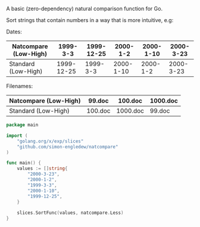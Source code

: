 A basic (zero-dependency) natural comparison function for Go.

Sort strings that contain numbers in a way that is more intuitive, e.g:

Dates:

| Natcompare (Low-High) | 1999-3-3 | 1999-12-25 | 2000-1-2 | 2000-1-10 | 2000-3-23 |
| --- | --- | --- | --- | --- | --- |
| Standard (Low-High) | 1999-12-25 | 1999-3-3 | 2000-1-10 | 2000-1-2 | 2000-3-23 |

Filenames:

| Natcompare (Low-High) | 99.doc | 100.doc | 1000.doc |
| --- | --- | --- | --- |
| Standard (Low-High) | 100.doc | 1000.doc | 99.doc |

```go
package main

import (
    "golang.org/x/exp/slices"
    "github.com/simon-engledew/natcompare"
)

func main() {
	values := []string{
		"2000-3-23",
		"2000-1-2",
		"1999-3-3",
		"2000-1-10",
		"1999-12-25",
	}
	
	slices.SortFunc(values, natcompare.Less)
}
```
